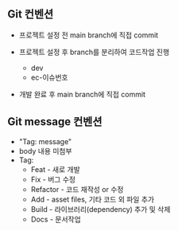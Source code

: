
## Git 컨벤션
- 프로젝트 설정 전
main branch에 직접 commit

- 프로젝트 설정 후
branch를 분리하여 코드작업 진행
  - dev
  - ec-이슈번호
- 개발 완료 후
main branch에 직접 commit

## Git message 컨벤션
- "Tag: message"
- body 내용 미첨부
- Tag:
  - Feat    - 새로 개발
  - Fix     - 버그 수정
  - Refactor - 코드 재작성 or 수정
  - Add - asset files, 기타 코드 외 파일 추가
  - Build - 라이브러리(dependency) 추가 및 삭제
  - Docs - 문서작업
